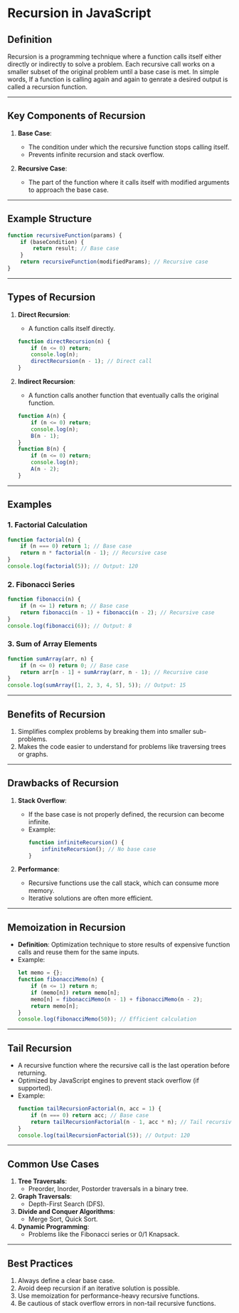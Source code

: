 # Recursion in JavaScript

## Definition
Recursion is a programming technique where a function calls itself either directly or indirectly to solve a problem. Each recursive call works on a smaller subset of the original problem until a base case is met. In simple words, If a function is calling again and again to genrate a desired output is called a recursion function.

---

## Key Components of Recursion
1. **Base Case**:
   - The condition under which the recursive function stops calling itself.
   - Prevents infinite recursion and stack overflow.

2. **Recursive Case**:
   - The part of the function where it calls itself with modified arguments to approach the base case.

---

## Example Structure
```javascript
function recursiveFunction(params) {
    if (baseCondition) { 
        return result; // Base case
    }
    return recursiveFunction(modifiedParams); // Recursive case
}
```

---

## Types of Recursion

1. **Direct Recursion**:
   - A function calls itself directly.
   ```javascript
   function directRecursion(n) {
       if (n <= 0) return;
       console.log(n);
       directRecursion(n - 1); // Direct call
   }
   ```

2. **Indirect Recursion**:
   - A function calls another function that eventually calls the original function.
   ```javascript
   function A(n) {
       if (n <= 0) return;
       console.log(n);
       B(n - 1);
   }
   function B(n) {
       if (n <= 0) return;
       console.log(n);
       A(n - 2);
   }
   ```

---

## Examples

### 1. Factorial Calculation
```javascript
function factorial(n) {
    if (n === 0) return 1; // Base case
    return n * factorial(n - 1); // Recursive case
}
console.log(factorial(5)); // Output: 120
```

### 2. Fibonacci Series
```javascript
function fibonacci(n) {
    if (n <= 1) return n; // Base case
    return fibonacci(n - 1) + fibonacci(n - 2); // Recursive case
}
console.log(fibonacci(6)); // Output: 8
```

### 3. Sum of Array Elements
```javascript
function sumArray(arr, n) {
    if (n <= 0) return 0; // Base case
    return arr[n - 1] + sumArray(arr, n - 1); // Recursive case
}
console.log(sumArray([1, 2, 3, 4, 5], 5)); // Output: 15
```

---

## Benefits of Recursion
1. Simplifies complex problems by breaking them into smaller sub-problems.
2. Makes the code easier to understand for problems like traversing trees or graphs.

---

## Drawbacks of Recursion
1. **Stack Overflow**:
   - If the base case is not properly defined, the recursion can become infinite.
   - Example:
     ```javascript
     function infiniteRecursion() {
         infiniteRecursion(); // No base case
     }
     ```

2. **Performance**:
   - Recursive functions use the call stack, which can consume more memory.
   - Iterative solutions are often more efficient.

---

## Memoization in Recursion
- **Definition**: Optimization technique to store results of expensive function calls and reuse them for the same inputs.
- Example:
  ```javascript
  let memo = {};
  function fibonacciMemo(n) {
      if (n <= 1) return n;
      if (memo[n]) return memo[n];
      memo[n] = fibonacciMemo(n - 1) + fibonacciMemo(n - 2);
      return memo[n];
  }
  console.log(fibonacciMemo(50)); // Efficient calculation
  ```

---

## Tail Recursion
- A recursive function where the recursive call is the last operation before returning.
- Optimized by JavaScript engines to prevent stack overflow (if supported).
- Example:
  ```javascript
  function tailRecursionFactorial(n, acc = 1) {
      if (n === 0) return acc; // Base case
      return tailRecursionFactorial(n - 1, acc * n); // Tail recursive
  }
  console.log(tailRecursionFactorial(5)); // Output: 120
  ```

---

## Common Use Cases
1. **Tree Traversals**:
   - Preorder, Inorder, Postorder traversals in a binary tree.
2. **Graph Traversals**:
   - Depth-First Search (DFS).
3. **Divide and Conquer Algorithms**:
   - Merge Sort, Quick Sort.
4. **Dynamic Programming**:
   - Problems like the Fibonacci series or 0/1 Knapsack.

---

## Best Practices
1. Always define a clear base case.
2. Avoid deep recursion if an iterative solution is possible.
3. Use memoization for performance-heavy recursive functions.
4. Be cautious of stack overflow errors in non-tail recursive functions.